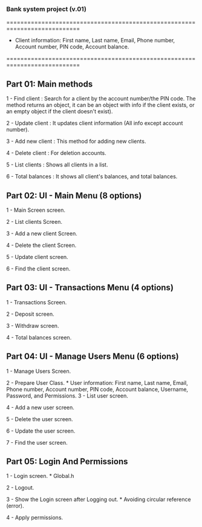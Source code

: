 

### Bank system project (v.01)

===========================================================================

* Client information: First name, Last name, Email, Phone number, Account number, PIN code, Account balance.

===========================================================================
## Part 01: Main methods
1 - Find client		: Search for a client by the account number/the PIN code. The method returns an object, it can be an object with info if the client exists, or an empty object if the client doesn't exist).

2 - Update client	: It updates client information (All info except account number).

3 - Add new client	: This method for adding new clients.

4 - Delete client	: For deletion accounts.

5 - List clients	: Shows all clients in a list.

6 - Total balances	: It shows all client's balances, and total balances.


## Part 02: UI - Main Menu (8 options)
1 - Main Screen screen.

2 - List clients Screen.

3 - Add a new client Screen.

4 - Delete the client Screen.

5 - Update client screen.

6 - Find the client screen.


## Part 03: UI - Transactions Menu (4 options)
1 - Transactions Screen.

2 - Deposit screen.

3 - Withdraw screen.

4 - Total balances screen.

## Part 04: UI - Manage Users Menu (6 options)
1 - Manage Users Screen.

2 - Prepare User Class.
	* User information: First name, Last name, Email, Phone number, Account number, PIN code, Account balance, Username, Password, and Permissions.
3 - List user screen.

4 - Add a new user screen.

5 - Delete the user screen.

6 - Update the user screen.

7 - Find the user screen.

## Part 05: Login And Permissions
1 - Login screen.
	* Global.h
 
2 - Logout.

3 - Show the Login screen after Logging out.
	* Avoiding circular reference (error).
 
4 - Apply permissions.
